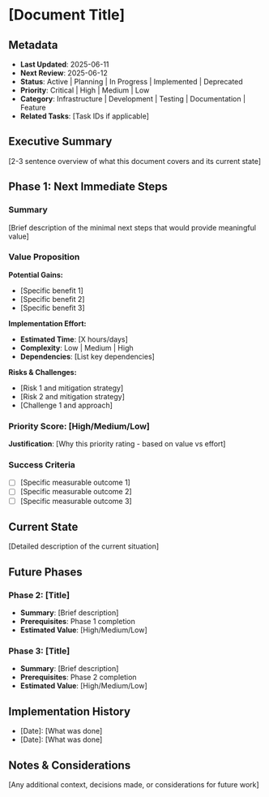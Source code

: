 # [Document Title]

## Metadata
- **Last Updated**: 2025-06-11
- **Next Review**: 2025-06-12
- **Status**: Active | Planning | In Progress | Implemented | Deprecated
- **Priority**: Critical | High | Medium | Low
- **Category**: Infrastructure | Development | Testing | Documentation | Feature
- **Related Tasks**: [Task IDs if applicable]

## Executive Summary
[2-3 sentence overview of what this document covers and its current state]

## Phase 1: Next Immediate Steps

### Summary
[Brief description of the minimal next steps that would provide meaningful value]

### Value Proposition
**Potential Gains:**
- [Specific benefit 1]
- [Specific benefit 2]
- [Specific benefit 3]

**Implementation Effort:**
- **Estimated Time**: [X hours/days]
- **Complexity**: Low | Medium | High
- **Dependencies**: [List key dependencies]

**Risks & Challenges:**
- [Risk 1 and mitigation strategy]
- [Risk 2 and mitigation strategy]
- [Challenge 1 and approach]

### Priority Score: [High/Medium/Low]
**Justification**: [Why this priority rating - based on value vs effort]

### Success Criteria
- [ ] [Specific measurable outcome 1]
- [ ] [Specific measurable outcome 2]
- [ ] [Specific measurable outcome 3]

## Current State
[Detailed description of the current situation]

## Future Phases

### Phase 2: [Title]
- **Summary**: [Brief description]
- **Prerequisites**: Phase 1 completion
- **Estimated Value**: [High/Medium/Low]

### Phase 3: [Title]
- **Summary**: [Brief description]
- **Prerequisites**: Phase 2 completion
- **Estimated Value**: [High/Medium/Low]

## Implementation History
- [Date]: [What was done]
- [Date]: [What was done]

## Notes & Considerations
[Any additional context, decisions made, or considerations for future work]